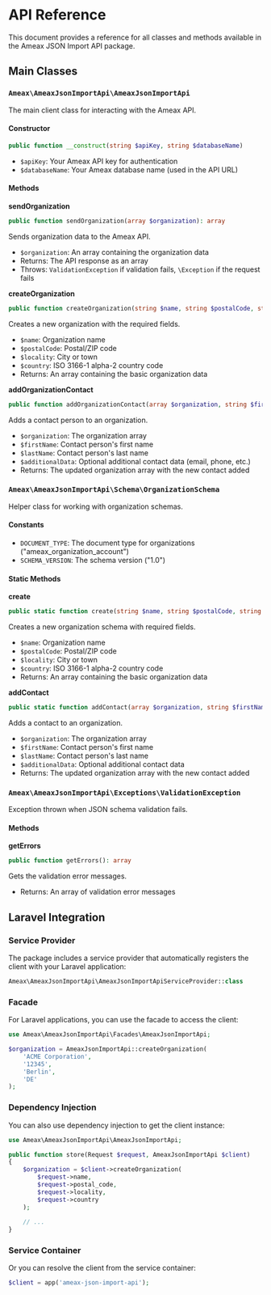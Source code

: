 # API Reference

This document provides a reference for all classes and methods available in the Ameax JSON Import API package.

## Main Classes

### `Ameax\AmeaxJsonImportApi\AmeaxJsonImportApi`

The main client class for interacting with the Ameax API.

#### Constructor

```php
public function __construct(string $apiKey, string $databaseName)
```

- `$apiKey`: Your Ameax API key for authentication
- `$databaseName`: Your Ameax database name (used in the API URL)

#### Methods

**sendOrganization**

```php
public function sendOrganization(array $organization): array
```

Sends organization data to the Ameax API.

- `$organization`: An array containing the organization data
- Returns: The API response as an array
- Throws: `ValidationException` if validation fails, `\Exception` if the request fails

**createOrganization**

```php
public function createOrganization(string $name, string $postalCode, string $locality, string $country): array
```

Creates a new organization with the required fields.

- `$name`: Organization name
- `$postalCode`: Postal/ZIP code
- `$locality`: City or town
- `$country`: ISO 3166-1 alpha-2 country code
- Returns: An array containing the basic organization data

**addOrganizationContact**

```php
public function addOrganizationContact(array $organization, string $firstName, string $lastName, array $additionalData = []): array
```

Adds a contact person to an organization.

- `$organization`: The organization array
- `$firstName`: Contact person's first name
- `$lastName`: Contact person's last name
- `$additionalData`: Optional additional contact data (email, phone, etc.)
- Returns: The updated organization array with the new contact added

### `Ameax\AmeaxJsonImportApi\Schema\OrganizationSchema`

Helper class for working with organization schemas.

#### Constants

- `DOCUMENT_TYPE`: The document type for organizations ("ameax_organization_account")
- `SCHEMA_VERSION`: The schema version ("1.0")

#### Static Methods

**create**

```php
public static function create(string $name, string $postalCode, string $locality, string $country): array
```

Creates a new organization schema with required fields.

- `$name`: Organization name
- `$postalCode`: Postal/ZIP code
- `$locality`: City or town
- `$country`: ISO 3166-1 alpha-2 country code
- Returns: An array containing the basic organization data

**addContact**

```php
public static function addContact(array $organization, string $firstName, string $lastName, array $additionalData = []): array
```

Adds a contact to an organization.

- `$organization`: The organization array
- `$firstName`: Contact person's first name
- `$lastName`: Contact person's last name
- `$additionalData`: Optional additional contact data
- Returns: The updated organization array with the new contact added

### `Ameax\AmeaxJsonImportApi\Exceptions\ValidationException`

Exception thrown when JSON schema validation fails.

#### Methods

**getErrors**

```php
public function getErrors(): array
```

Gets the validation error messages.

- Returns: An array of validation error messages

## Laravel Integration

### Service Provider

The package includes a service provider that automatically registers the client with your Laravel application:

```php
Ameax\AmeaxJsonImportApi\AmeaxJsonImportApiServiceProvider::class
```

### Facade

For Laravel applications, you can use the facade to access the client:

```php
use Ameax\AmeaxJsonImportApi\Facades\AmeaxJsonImportApi;

$organization = AmeaxJsonImportApi::createOrganization(
    'ACME Corporation',
    '12345',
    'Berlin',
    'DE'
);
```

### Dependency Injection

You can also use dependency injection to get the client instance:

```php
use Ameax\AmeaxJsonImportApi\AmeaxJsonImportApi;

public function store(Request $request, AmeaxJsonImportApi $client)
{
    $organization = $client->createOrganization(
        $request->name,
        $request->postal_code,
        $request->locality,
        $request->country
    );
    
    // ...
}
```

### Service Container

Or you can resolve the client from the service container:

```php
$client = app('ameax-json-import-api');
```